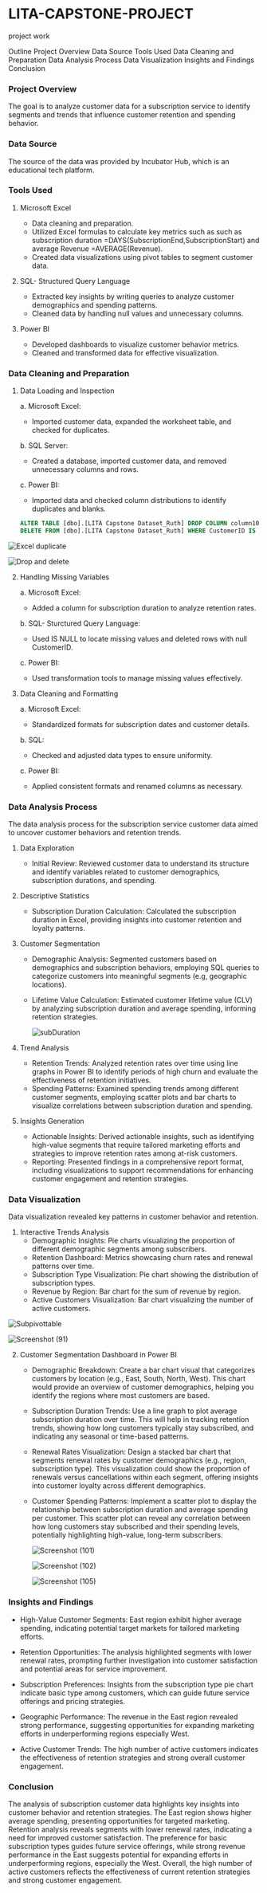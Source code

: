 # LITA-CAPSTONE-PROJECT
project work

Outline
Project Overview
Data Source
Tools Used
Data Cleaning and Preparation
Data Analysis Process
Data Visualization
Insights and Findings
Conclusion


### Project Overview
The goal is to analyze customer data for a subscription service to identify segments and trends that influence customer retention and spending behavior.

### Data Source
The source of the data was provided by Incubator Hub, which is an educational tech platform.

### Tools Used
1. Microsoft Excel
   - Data cleaning and preparation.
   - Utilized Excel formulas to calculate key metrics such as such as subscription duration =DAYS(SubscriptionEnd,SubscriptionStart) and average Revenue =AVERAGE(Revenue).
   - Created data visualizations using pivot tables to segment customer data.

2. SQL- Structured Query Language
   - Extracted key insights by writing queries to analyze customer demographics and spending patterns.
   - Cleaned data by handling null values and unnecessary columns.

3. Power BI
   - Developed dashboards to visualize customer behavior metrics.
   - Cleaned and transformed data for effective visualization.

### Data Cleaning and Preparation
1. Data Loading and Inspection
   
   a. Microsoft Excel:
      - Imported customer data, expanded the worksheet table, and checked for duplicates.
   
   b. SQL Server:
      - Created a database, imported customer data, and removed unnecessary columns and rows.
        
   c. Power BI:
      - Imported data and checked column distributions to identify duplicates and blanks.
   
      ```SQL
      ALTER TABLE [dbo].[LITA Capstone Dataset_Ruth] DROP COLUMN column10;
      DELETE FROM [dbo].[LITA Capstone Dataset_Ruth] WHERE CustomerID IS NULL;
      ```
   
![Excel duplicate](https://github.com/user-attachments/assets/54c4f976-30f5-477e-a4de-e7eb0ff430a4)


![Drop and delete](https://github.com/user-attachments/assets/35e32130-8367-477d-b9df-924e9897206c)

2. Handling Missing Variables

   a. Microsoft Excel:
      - Added a column for subscription duration to analyze retention rates.

   b. SQL- Sturctured Query Language:
      - Used IS NULL to locate missing values and deleted rows with null CustomerID.
        
   c. Power BI:
      - Used transformation tools to manage missing values effectively.  
        

3. Data Cleaning and Formatting

   a. Microsoft Excel:
    - Standardized formats for subscription dates and customer details. 
  
   b. SQL:
      - Checked and adjusted data types to ensure uniformity.
   
   c. Power BI:
      - Applied consistent formats and renamed columns as necessary.

### Data Analysis Process
The data analysis process for the subscription service customer data aimed to uncover customer behaviors and retention trends.

1. Data Exploration
   - Initial Review: Reviewed customer data to understand its structure and identify variables related to customer demographics, subscription durations, and spending.

2. Descriptive Statistics
   - Subscription Duration Calculation: Calculated the subscription duration in Excel, providing insights into customer retention and loyalty patterns.
  
3. Customer Segmentation
   - Demographic Analysis: Segmented customers based on demographics and subscription behaviors, employing SQL queries to categorize customers into meaningful segments (e.g, geographic locations).
   - Lifetime Value Calculation: Estimated customer lifetime value (CLV) by analyzing subscription duration and average spending, informing retention strategies.
  
     ![subDuration](https://github.com/user-attachments/assets/d32ef22d-5888-48b4-ad51-0cf8487e1edc)

     
3. Trend Analysis
   - Retention Trends: Analyzed retention rates over time using line graphs in Power BI to identify periods of high churn and evaluate the effectiveness of retention initiatives.
   - Spending Patterns: Examined spending trends among different customer segments, employing scatter plots and bar charts to visualize correlations between subscription duration and spending.

4. Insights Generation
   - Actionable Insights: Derived actionable insights, such as identifying high-value segments that require tailored marketing efforts and strategies to improve retention rates among at-risk customers.
   - Reporting: Presented findings in a comprehensive report format, including visualizations to support recommendations for enhancing customer engagement and retention strategies.
  
### Data Visualization
 Data visualization revealed key patterns in customer behavior and retention.

1. Interactive Trends Analysis
   - Demographic Insights: Pie charts visualizing the proportion of different demographic segments among subscribers.
   - Retention Dashboard: Metrics showcasing churn rates and renewal patterns over time.
   - Subscription Type Visualization: Pie chart showing the distribution of subscription types.
   - Revenue by Region: Bar chart for the sum of revenue by region.
   - Active Customers Visualization: Bar chart visualizing the number of active customers.

![Subpivottable](https://github.com/user-attachments/assets/7f7a18a1-9421-404b-9a55-8ba0ebd06987)

![Screenshot (91)](https://github.com/user-attachments/assets/3aea77da-09f1-4b70-8cd0-76e8fcdf4177)

2. Customer Segmentation Dashboard in Power BI
   
   -  Demographic Breakdown: Create a bar chart visual that categorizes customers by location (e.g., East, South, North, West).
      This chart would provide an overview of customer demographics, helping you identify the regions where most customers are based.
   
   -  Subscription Duration Trends: Use a line graph to plot average subscription duration over time.
      This will help in tracking retention trends, showing how long customers typically stay subscribed, and indicating any seasonal or time-based patterns.
   
   -  Renewal Rates Visualization: Design a stacked bar chart that segments renewal rates by customer demographics (e.g., region, subscription type).
      This visualization could show the proportion of renewals versus cancellations within each segment, offering insights into customer loyalty across different demographics.
   
   -  Customer Spending Patterns: Implement a scatter plot to display the relationship between subscription duration and average spending per customer.
      This scatter plot can reveal any correlation between how long customers stay subscribed and their spending levels, potentially highlighting high-value, long-term subscribers.

      ![Screenshot (101)](https://github.com/user-attachments/assets/c7577ece-c8cb-4e9b-844d-ba5870da54ad)

      ![Screenshot (102)](https://github.com/user-attachments/assets/26dc185b-d84b-497f-9f99-848a7411ebc6)

      ![Screenshot (105)](https://github.com/user-attachments/assets/ee2ae853-6cc3-4ff9-be64-b10bfc068bbc)


### Insights and Findings
 - High-Value Customer Segments: East region exhibit higher average spending, indicating potential target markets for tailored marketing efforts.
   
 - Retention Opportunities: The analysis highlighted segments with lower renewal rates, prompting further investigation into customer satisfaction and potential areas for service improvement.
   
 - Subscription Preferences: Insights from the subscription type pie chart indicate basic type among customers, which can guide future service offerings and pricing strategies.
   
 - Geographic Performance: The revenue in the East region revealed strong performance, suggesting opportunities for expanding marketing efforts in underperforming regions especially West.
   
 - Active Customer Trends: The high number of active customers indicates the effectiveness of retention strategies and strong overall customer engagement.

### Conclusion
The analysis of subscription customer data highlights key insights into customer behavior and retention strategies. The East region shows higher average spending, presenting opportunities for targeted marketing. Retention analysis reveals segments with lower renewal rates, indicating a need for improved customer satisfaction. The preference for basic subscription types guides future service offerings, while strong revenue performance in the East suggests potential for expanding efforts in underperforming regions, especially the West. Overall, the high number of active customers reflects the effectiveness of current retention strategies and strong customer engagement.







   
